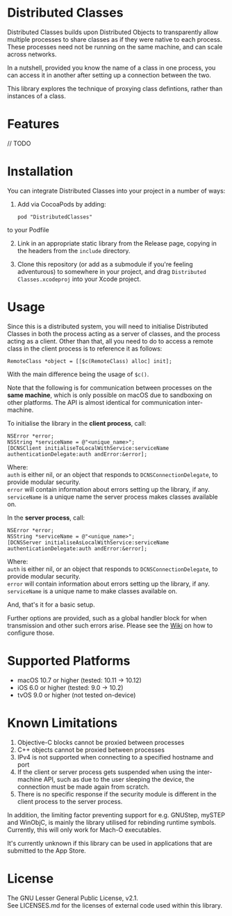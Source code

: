 Distributed Classes
===================

Distributed Classes builds upon Distributed Objects to transparently allow multiple processes to share classes as if they were native to each process. These processes need not be running on the same machine, and can scale across networks.

In a nutshell, provided you know the name of a class in one process, you can access it in another after setting up a connection between the two.

This library explores the technique of proxying class defintions, rather than instances of a class.

Features
===================

// TODO

Installation
===================

You can integrate Distributed Classes into your project in a number of ways:

1. Add via CocoaPods by adding:

    ```pod "DistributedClasses"```
    
to your Podfile

2. Link in an appropriate static library from the Release page, copying in the headers from the ```include``` directory.

3. Clone this repository (or add as a submodule if you're feeling adventurous) to somewhere in your project, and drag ```Distributed Classes.xcodeproj``` into your Xcode project.

Usage
===================

Since this is a distributed system, you will need to initialise Distributed Classes in both the process acting as a server of classes, and the process acting as a client. Other than that, all you need to do to access a remote class in the client process is to reference it as follows:

```RemoteClass *object = [[$c(RemoteClass) alloc] init];```

With the main difference being the usage of ```$c()```.

Note that the following is for communication between processes on the **same machine**, which is only possible on macOS due to sandboxing on other platforms. The API is almost identical for communication inter-machine.

To initialise the library in the **client process**, call:

```
NSError *error;
NSString *serviceName = @"<unique_name>";
[DCNSClient initialiseToLocalWithService:serviceName authenticationDelegate:auth andError:&error];
```

Where:  
```auth``` is either nil, or an object that responds to ```DCNSConnectionDelegate```, to provide modular security.  
```error``` will contain information about errors setting up the library, if any.  
```serviceName``` is a unique name the server process makes classes available on.  

In the **server process**, call:

```
NSError *error;
NSString *serviceName = @"<unique_name>";
[DCNSServer initialiseAsLocalWithService:serviceName authenticationDelegate:auth andError:&error];
```

Where:  
```auth``` is either nil, or an object that responds to ```DCNSConnectionDelegate```, to provide modular security.  
```error``` will contain information about errors setting up the library, if any.  
```serviceName``` is a unique name to make classes available on.  

And, that's it for a basic setup.

Further options are provided, such as a global handler block for when transmission and other such errors arise. Please see the [Wiki](https://github.com/Matchstic/Distributed-Classes/wiki) on how to configure those.

Supported Platforms
===================

- macOS 10.7 or higher (tested: 10.11 -> 10.12)
- iOS 6.0 or higher (tested: 9.0 -> 10.2)
- tvOS 9.0 or higher (not tested on-device)

Known Limitations
===================

1. Objective-C blocks cannot be proxied between processes
2. C++ objects cannot be proxied between processes
3. IPv4 is not supported when connecting to a specified hostname and port
4. If the client or server process gets suspended when using the inter-machine API, such as due to the user sleeping the device, the connection must be made again from scratch.
5. There is no specific response if the security module is different in the client process to the server process.

In addition, the limiting factor preventing support for e.g. GNUStep, mySTEP and WinObjC, is mainly the library utilised for rebinding runtime symbols. Currently, this will only work for Mach-O executables.

It's currently unknown if this library can be used in applications that are submitted to the App Store. 

License
===================

The GNU Lesser General Public License, v2.1.  
See LICENSES.md for the licenses of external code used within this library.
